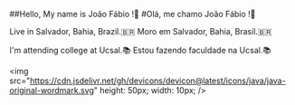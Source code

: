 ##Hello, My name is João Fábio !👋
#Olá, me chamo João Fábio !👋

Live in Salvador, Bahia, Brazil.🇧🇷
Moro em Salvador, Bahia, Brasil.🇧🇷

I'm attending college at Ucsal.📚
Estou fazendo faculdade na Ucsal.📚

<img src="https://cdn.jsdelivr.net/gh/devicons/devicon@latest/icons/java/java-original-wordmark.svg" height: 50px; width: 10px; />

